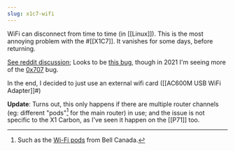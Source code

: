 ```yaml
---
slug: x1c7-wifi
---
```


WiFi can disconnect from time to time (in [[Linux]]). This is the most annoying problem with the #[[X1C7]]. It vanishes for some days, before returning.

[See reddit discussion](https://old.reddit.com/r/thinkpad/comments/iu1de6/x1_carbon_w_5k_monitor_running_linux/g5ijbw9/?utm_source=reddit&utm_medium=web2x&context=3); Looks to be [this bug](https://bugzilla.kernel.org/show_bug.cgi?id=203709), though in 2021 I'm seeing more of the [0x707](https://bugzilla.kernel.org/show_bug.cgi?id=203593) bug.

In the end, I decided to just use an external wifi card ([[AC600M USB WiFi Adapter]]#)

**Update**: Turns out, this only happens if there are multiple router channels (eg: different "pods"[^bell] for the main router) in use; and the issue is not specific to the X1 Carbon, as I've seen it happen on the [[P71]] too.

[^bell]: Such as the [Wi-Fi pods](https://www.bell.ca/Bell_Internet/Products/Wifi) from Bell Canada.